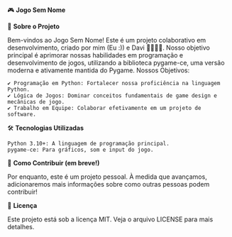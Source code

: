 🎮 **Jogo Sem Nome**

🚀 **Sobre o Projeto**

Bem-vindos ao Jogo Sem Nome! Este é um projeto colaborativo em desenvolvimento, criado por mim (Eu :)) e Davi 👨‍💻👨‍💻. Nosso objetivo principal é aprimorar nossas habilidades em programação e desenvolvimento de jogos, utilizando a biblioteca pygame-ce, uma versão moderna e ativamente mantida do Pygame.
Nossos Objetivos:

    ✔ Programação em Python: Fortalecer nossa proficiência na linguagem Python.
    ✔ Lógica de Jogos: Dominar conceitos fundamentais de game design e mecânicas de jogo.
    ✔ Trabalho em Equipe: Colaborar efetivamente em um projeto de software.

🛠️ **Tecnologias Utilizadas**

    Python 3.10+: A linguagem de programação principal.
    pygame-ce: Para gráficos, som e input do jogo.

🤝 **Como Contribuir (em breve!)**

Por enquanto, este é um projeto pessoal. À medida que avançamos, adicionaremos mais informações sobre como outras pessoas podem contribuir!

📜 **Licença**

Este projeto está sob a licença MIT. Veja o arquivo LICENSE para mais detalhes.
